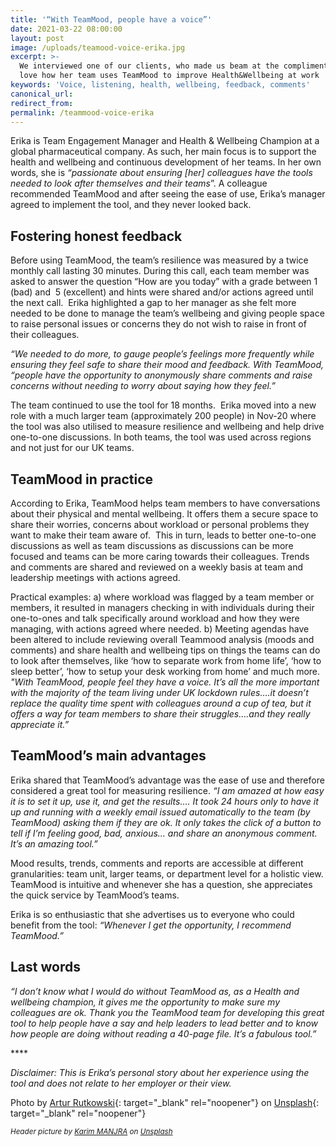 ```yaml
---
title: '“With TeamMood, people have a voice”'
date: 2021-03-22 08:00:00
layout: post
image: /uploads/teamood-voice-erika.jpg
excerpt: >-
  We interviewed one of our clients, who made us beam at the compliments. We
  love how her team uses TeamMood to improve Health&Wellbeing at work
keywords: 'Voice, listening, health, wellbeing, feedback, comments'
canonical_url:
redirect_from:
permalink: /teammood-voice-erika
---
```

Erika is Team Engagement Manager and Health & Wellbeing Champion at a global pharmaceutical company. As such, her main focus is to support the health and wellbeing and continuous development of her teams. In her own words, she is *“passionate about ensuring \[her\] colleagues have the tools needed to look after themselves and their teams*”. A colleague recommended TeamMood and after seeing the ease of use, Erika’s manager agreed to implement the tool, and they never looked back.

## **Fostering honest feedback**

Before using TeamMood, the team’s resilience was measured by a twice monthly call lasting 30 minutes. During this call, each team member was asked to answer the question “How are you today” with a grade between 1 (bad) and&nbsp; 5 (excellent) and hints were shared and/or actions agreed until the next call.&nbsp; Erika highlighted a gap to her manager as she felt more needed to be done to manage the team’s wellbeing and giving people space to raise personal issues or concerns they do not wish to raise in front of their colleagues.&nbsp;

*“We needed to do more, to gauge people’s feelings more frequently while ensuring they feel safe to share their mood and feedback. With TeamMood, “people have the opportunity to anonymously share comments and raise concerns without needing to worry about saying how they feel.”*

The team continued to use the tool for 18 months.&nbsp; Erika moved into a new role with a much larger team (approximately 200 people) in Nov-20 where the tool was also utilised to measure resilience and wellbeing and help drive one-to-one discussions. In both teams, the tool was used across regions and not just for our UK teams.&nbsp;

## **TeamMood in practice**

According to Erika, TeamMood helps team members to have conversations about their physical and mental wellbeing. It offers them a secure space to share their worries, concerns about workload or personal problems they want to make their team aware of.&nbsp; This in turn, leads to better one-to-one discussions as well as team discussions as discussions can be more focused and teams can be more caring towards their colleagues. Trends and comments are shared and reviewed on a weekly basis at team and leadership meetings with actions agreed.

Practical examples: a) where workload was flagged by a team member or members, it resulted in managers checking in with individuals during their one-to-ones and talk specifically around workload and how they were managing, with actions agreed where needed. b) Meeting agendas have been altered to include reviewing overall Teammood analysis (moods and comments) and share health and wellbeing tips on things the teams can do to look after themselves, like ‘how to separate work from home life’, ‘how to sleep better’, ‘how to setup your desk working from home’ and much more. *"With TeamMood, people feel they have a voice. It’s all the more important with the majority of the team living under UK lockdown rules….it doesn’t replace the quality time spent with colleagues around a cup of tea, but it offers a way for team members to share their struggles….and they really appreciate it.”&nbsp;*

## **TeamMood’s main advantages**

Erika shared that TeamMood’s advantage was the ease of use and therefore considered a great tool for measuring resilience. *“I am amazed at how easy it is to set it up, use it, and get the results…. It took 24 hours only to have it up and running with a weekly email issued automatically to the team (by TeamMood) asking them if they are ok. It only takes the click of a button to tell if I’m feeling good, bad, anxious… and share an anonymous comment. It’s an amazing tool.”&nbsp;*

Mood results, trends, comments and reports are accessible at different granularities: team unit, larger teams, or department level for a holistic view. TeamMood is intuitive and whenever she has a question, she appreciates the quick service by TeamMood’s teams.

Erika is so enthusiastic that she advertises us to everyone who could benefit from the tool: *“Whenever I get the opportunity, I recommend TeamMood.”*&nbsp;

## **Last words&nbsp;**

*“I don’t know what I would do without TeamMood as, as a Health and wellbeing champion, it gives me the opportunity to make sure my colleagues are ok. Thank you the TeamMood team for developing this great tool to help people have a say and help leaders to lead better and to know how people are doing without reading a 40-page file. It’s a fabulous tool.”*

\*\*\*\*

*Disclaimer: This is Erika’s personal story about her experience using the tool and does not relate to her employer or their view.*

<style type="text/css">div.a {
	text-align: center;

\*\*\*\*\*\*\*\*\*\*\*\*\*\*
}</style>

Photo by [Artur Rutkowski](https://unsplash.com/@alienowicz?utm_source=unsplash&amp;utm_medium=referral&amp;utm_content=creditCopyText){: target="_blank" rel="noopener"} on [Unsplash](/?utm_source=unsplash&amp;utm_medium=referral&amp;utm_content=creditCopyText){: target="_blank" rel="noopener"}

<small><em>Header picture by </em></small><small><em><a target="_blank" rel="nofollow" href="https://unsplash.com/@karim_manjra?utm_source=unsplash&amp;utm_medium=referral&amp;utm_content=creditCopyText">Karim MANJRA</a> on <a target="_blank" rel="nofollow" href="https://unsplash.com/?utm_source=unsplash&amp;utm_medium=referral&amp;utm_content=creditCopyText">Unsplash</a></em></small>
